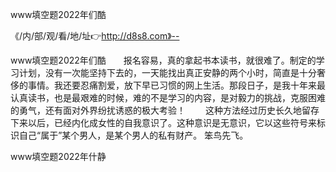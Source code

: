 www填空题2022年们酷

《/内/部/观/看/地/址👉http://d8s8.com》--

www填空题2022年们酷　　报名容易，真的拿起书本读书，就很难了。制定的学习计划，没有一次能坚持下去的，一天能找出真正安静的两个小时，简直是十分奢侈的事情。我还要忍痛割爱，放下早已习惯的网上生活。那段日子，是我十年来最认真读书，也是最艰难的时候，难的不是学习的内容，是对毅力的挑战，克服困难的勇气，还有面对外界纷扰诱惑的极大考验！
　　这种方法经过历史长久地留存下来以后，已经内化成女性的自我意识了。这种意识是无意识，它以这些符号来标识自己“属于”某个男人，是某个男人的私有财产。
		笨鸟先飞。





www填空题2022年什静
